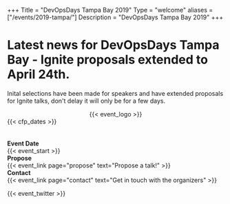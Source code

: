 +++
Title = "DevOpsDays Tampa Bay 2019"
Type = "welcome"
aliases = ["/events/2019-tampa/"]
Description = "DevOpsDays Tampa Bay 2019"
+++

Latest news for DevOpsDays Tampa Bay - Ignite proposals extended to April 24th.
===

Inital selections have been made for speakers and have extended proposals for Ignite talks, don't delay it will only be for a few days. 

<div style="text-align:center;">
  {{< event_logo >}}
</div> 


<div class = "row" >
  <div class = "col-md-2">
    <strong></strong>
    
  </div>
  <div class = "col-md-8">
    {{< cfp_dates >}}
  </div>
</div>

<br>
<br>

<div class = "row">
  <div class = "col-md-2">
    <strong>Event Date</strong>
  </div>
  <div class = "col-md-8">
    {{< event_start >}}
  </div>
</div>




<!-- <div class = "row">
  <div class = "col-md-2">
    <strong>Location</strong>
  </div>
  <div class = "col-md-8">
    {{< event_location >}}
  </div>
</div> -->

<!-- <div class = "row">
  <div class = "col-md-2">
    <strong>Register</strong>
  </div>
  <div class = "col-md-8">
    {{< event_link page="registration" text="Register to attend the conference!" >}}
  </div>
</div> -->

<div class = "row">
  <div class = "col-md-2">
    <strong>Propose</strong>
  </div>
  <div class = "col-md-8">
    {{< event_link page="propose" text="Propose a talk!" >}}
  </div>
</div>

<!-- <div class = "row">
  <div class = "col-md-2">
    <strong>Program</strong>
  </div>
  <div class = "col-md-8">
    View the {{< event_link page="program" text="program." >}}
  </div>
</div> -->

<!-- <div class = "row">
  <div class = "col-md-2">
    <strong>Speakers</strong>
  </div>
  <div class = "col-md-8">
    Check out the {{< event_link page="speakers" text="speakers!" >}}
  </div>
</div> -->

<!-- <div class = "row">
  <div class = "col-md-2">
    <strong>Sponsors</strong>
  </div>
  <div class = "col-md-8">
    Sponsor information available in the early February 2019
  </div>
</div> -->

<div class = "row">
  <div class = "col-md-2">
    <strong>Contact</strong>
  </div>
  <div class = "col-md-8">
    {{< event_link page="contact" text="Get in touch with the organizers" >}}
  </div>
</div>

<!-- Uncomment if you added your city twitter name -->

{{< event_twitter >}}
